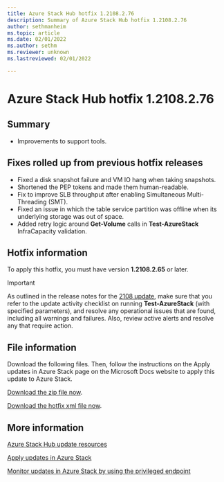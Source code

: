 ```yaml
---
title: Azure Stack Hub hotfix 1.2108.2.76
description: Summary of Azure Stack Hub hotfix 1.2108.2.76
author: sethmanheim
ms.topic: article
ms.date: 02/01/2022
ms.author: sethm
ms.reviewer: unknown
ms.lastreviewed: 02/01/2022

---
```


# Azure Stack Hub hotfix 1.2108.2.76

## Summary

- Improvements to support tools.

## Fixes rolled up from previous hotfix releases

- Fixed a disk snapshot failure and VM IO hang when taking snapshots.
- Shortened the PEP tokens and made them human-readable.
- Fix to improve SLB throughput after enabling Simultaneous Multi-Threading (SMT).
- Fixed an issue in which the table service partition was offline when its underlying storage was out of space.
- Added retry logic around **Get-Volume** calls in **Test-AzureStack** InfraCapacity validation.

## Hotfix information

To apply this hotfix, you must have version **1.2108.2.65** or later.

> [!IMPORTANT]
> As outlined in the release notes for the [2108 update](release-notes.md?view=azs-2108&preserve-view=true), make sure that you refer to the update activity checklist on running **Test-AzureStack** (with specified parameters), and resolve any operational issues that are found, including all warnings and failures. Also, review active alerts and resolve any that require action.

## File information

Download the following files. Then, follow the instructions on the Apply updates in Azure Stack page on the Microsoft Docs website to apply this update to Azure Stack.

[Download the zip file now](https://azurestackhub.azureedge.net/PR/download/MAS_ProdHotfix_1.2108.2.76/HotFix/AzS_Update_1.2108.2.76.zip).

[Download the hotfix xml file now](https://azurestackhub.azureedge.net/PR/download/MAS_ProdHotfix_1.2108.2.76/HotFix/metadata.xml).

## More information

[Azure Stack Hub update resources](azure-stack-updates.md)

[Apply updates in Azure Stack](azure-stack-apply-updates.md)

[Monitor updates in Azure Stack by using the privileged endpoint](azure-stack-monitor-update.md)
